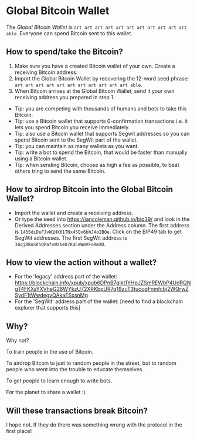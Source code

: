 # Global Bitcoin Wallet

The _Global Bitcoin Wallet_ is `art art art art art art art art art art art able`. Everyone can spend Bitcoin sent to this wallet.

## How to spend/take the Bitcoin?

1. Make sure you have a created Bitcoin wallet of your own. Create a receiving Bitcoin address.
2. Import the Global Bitcoin Wallet by recovering the 12-word seed phrase: `art art art art art art art art art art art able`.
3. When Bitcoin arrives at the Global Bitcoin Wallet, send it your own receiving address you prepared in step 1.

* Tip: you are competing with thousands of humans and bots to take this Bitcoin.
* Tip: use a Bitcoin wallet that supports 0-confirmation transactions i.e. it lets you spend Bitcoin you receive immediately.
* Tip: also use a Bitcoin wallet that supports Segwit addresses so you can spend Bitcoin sent to the SegWit part of the wallet.
* Tip: you can maintain as many wallets as you want.
* Tip: write a bot to spend the Bitcoin, that would be faster than manually using a Bitcoin wallet.
* Tip: when sending Bitcoin, choose as high a fee as possible, to beat others tring to send the same Bitcoin.

## How to airdrop Bitcoin into the Global Bitcoin Wallet?

* Import the wallet and create a receiving address.
* Or type the seed into https://iancoleman.github.io/bip39/ and look in the Derived Addresses section under the Address column. The first address is `145SdiDuFJvW1HX61TNx45Qx6bhJAo2BQe`. Click on the BIP49 tab to get SegWit addresses. The first SegWit address is `3Aqj88oSKhQPafvWz1eU7K4CeWmVFoRmXD`.

## How to view the action without a wallet?

* For the 'legacy' address part of the wallet: https://blockchain.info/xpub/xpub6DPnB7gikt1YHpJZSmREWbP4UdRQNgT4FKXaYXVheG28WYkzU72XRKbpUR7q19zuT3tuoogFnmfcbj2WQrwZSydF1tWwdegvQAkaESxsnMg
* For the 'SegWit' address part of the wallet: [need to find a blockchain explorer that supports this]

## Why?

Why not?

To train people in the use of Bitcoin.

To airdrop Bitcoin to just to random people in the street, but to random people who went into the trouble to educate themselves.

To get people to learn enough to write bots.

For the planet to share a wallet :)

## Will these transactions break Bitcoin?

I hope not. If they do there was something wrong with the protocol in the first place!
